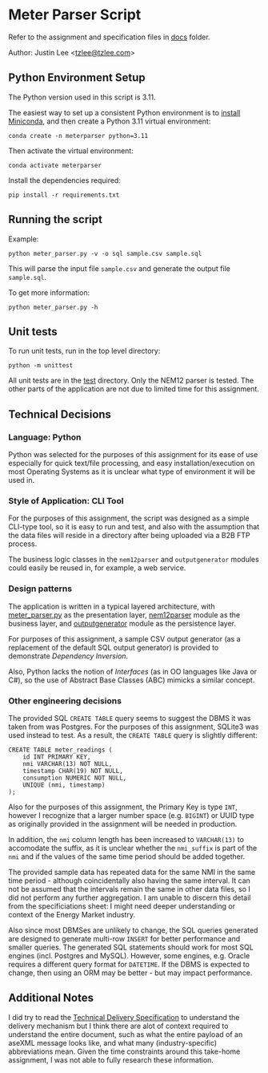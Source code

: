 # Meter Parser Script

Refer to the assignment and specification files in [docs](docs/) folder.

Author: Justin Lee <<tzlee@tzlee.com>>

## Python Environment Setup

The Python version used in this script is 3.11.

The easiest way to set up a consistent Python environment is to
[install Miniconda](https://docs.anaconda.com/free/miniconda/miniconda-install/),
and then create a Python 3.11 virtual environment:

    conda create -n meterparser python=3.11

Then activate the virtual environment:

    conda activate meterparser

Install the dependencies required:

    pip install -r requirements.txt

## Running the script

Example:

    python meter_parser.py -v -o sql sample.csv sample.sql

This will parse the input file `sample.csv` and generate the output file `sample.sql`.

To get more information:

    python meter_parser.py -h


## Unit tests

To run unit tests, run in the top level directory:

    python -m unittest

All unit tests are in the [test](test/) directory. Only the NEM12 parser is
tested. The other parts of the application are not due to limited time for
this assignment.

## Technical Decisions

### Language: Python

Python was selected for the purposes of this assignment for its ease of use
especially for quick text/file processing, and easy installation/execution on
most Operating Systems as it is unclear what type of environment it will be
used in.

### Style of Application: CLI Tool

For the purposes of this assignment, the script was designed as a simple
CLI-type tool, so it is easy to run and test, and also with the assumption
that the data files will reside in a directory after being uploaded via a
B2B FTP process.

The business logic classes in the `nem12parser` and `outputgenerator` modules
could easily be reused in, for example, a web service.

### Design patterns

The application is written in a typical layered architecture, with
[meter_parser.py](meter_parser.py) as the presentation layer,
[nem12parser](nem12parser/) module as the business layer, and
[outputgenerator](outputgenerator/) module as the persistence layer.

For purposes of this assignment, a sample CSV output generator (as a
replacement of the default SQL output generator) is provided to demonstrate
*Dependency Inversion*.

Also, Python lacks the notion of *Interfaces* (as in OO languages like Java or
C#), so the use of Abstract Base Classes (ABC) mimicks a similar concept.

### Other engineering decisions

The provided SQL `CREATE TABLE` query seems to suggest the DBMS it was taken
from was Postgres. For the purposes of this assignment, SQLite3 was used
instead to test. As a result, the `CREATE TABLE` query is slightly different:

    CREATE TABLE meter_readings (
        id INT PRIMARY KEY,
        nmi VARCHAR(13) NOT NULL,
        timestamp CHAR(19) NOT NULL,
        consumption NUMERIC NOT NULL,
        UNIQUE (nmi, timestamp)
    );

Also for the purposes of this assignment, the Primary Key is type `INT`,
however I recognize that a larger number space (e.g. `BIGINT`) or UUID type
as originally provided in the assignment will be needed in production.

In addition, the `nmi` column length has been increased to `VARCHAR(13)` to
accomodate the suffix, as it is unclear whether the `nmi_suffix` is part of
the `nmi` and if the values of the same time period should be added together.

The provided sample data has repeated data for the same NMI in the same time
period - although coincidentally also having the same interval. It can not be
assumed that the intervals remain the same in other data files, so I did not
perform any further aggregation. I am unable to discern this detail from the
specificiations sheet: I might need deeper understanding or context of the
Energy Market industry.

Also since most DBMSes are unlikely to change, the SQL queries generated are
designed to generate multi-row `INSERT` for better performance and smaller
queries. The generated SQL statements should work for most SQL engines (incl.
Postgres and MySQL). However, some engines, e.g. Oracle requires a different
query format for `DATETIME`. If the DBMS is expected to change, then using an
ORM may be better - but may impact performance.

## Additional Notes

I did try to read the [Technical Delivery Specification](https://www.aemo.com.au/-/media/files/electricity/nem/retail_and_metering/b2b/b2b-procedure-technical-delivery-specification-v31.pdf)
to understand the delivery mechanism but I think there are alot of context required to
understand the entire document, such as what the entire payload of an aseXML message
looks like, and what many (industry-specific) abbreviations mean. Given the time constraints
around this take-home assignment, I was not able to fully research these information.

